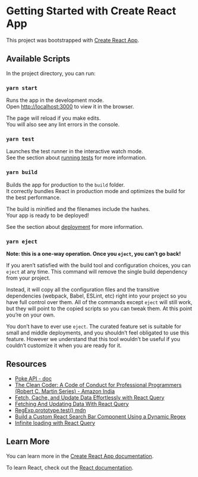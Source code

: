 # Getting Started with Create React App

This project was bootstrapped with [Create React App](https://github.com/facebook/create-react-app).

## Available Scripts

In the project directory, you can run:

### `yarn start`

Runs the app in the development mode.\
Open [http://localhost:3000](http://localhost:3000) to view it in the browser.

The page will reload if you make edits.\
You will also see any lint errors in the console.

### `yarn test`

Launches the test runner in the interactive watch mode.\
See the section about [running tests](https://facebook.github.io/create-react-app/docs/running-tests) for more information.

### `yarn build`

Builds the app for production to the `build` folder.\
It correctly bundles React in production mode and optimizes the build for the best performance.

The build is minified and the filenames include the hashes.\
Your app is ready to be deployed!

See the section about [deployment](https://facebook.github.io/create-react-app/docs/deployment) for more information.

### `yarn eject`

**Note: this is a one-way operation. Once you `eject`, you can’t go back!**

If you aren’t satisfied with the build tool and configuration choices, you can `eject` at any time. This command will remove the single build dependency from your project.

Instead, it will copy all the configuration files and the transitive dependencies (webpack, Babel, ESLint, etc) right into your project so you have full control over them. All of the commands except `eject` will still work, but they will point to the copied scripts so you can tweak them. At this point you’re on your own.

You don’t have to ever use `eject`. The curated feature set is suitable for small and middle deployments, and you shouldn’t feel obligated to use this feature. However we understand that this tool wouldn’t be useful if you couldn’t customize it when you are ready for it.

## Resources

- [Poke API - doc](https://pokeapi.co/)
- [The Clean Coder: A Code of Conduct for Professional Programmers (Robert C. Martin Series) - Amazon India](https://www.amazon.in/Clean-Coder-Conduct-Professional-Programmers/dp/0137081073)
- [Fetch, Cache, and Update Data Effortlessly with React Query](https://ilxanlar.medium.com/fetch-cache-and-update-data-effortlessly-with-react-query-445e799a84e4)
- [Fetching And Updating Data With React Query](https://blog.openreplay.com/fetching-and-updating-data-with-react-query/)
- [RegExp.prototype.test() mdn](https://developer.mozilla.org/en-US/docs/Web/JavaScript/Reference/Global_Objects/RegExp/test)
- [Build a Custom React Search Bar Component Using a Dynamic Regex](https://blog.devgenius.io/build-a-custom-react-search-bar-component-using-a-dynamic-regex-cd89fdd496f5)
- [Infinite loading with React Query](https://daily-dev-tips.com/posts/infinite-loading-with-react-query/)

## Learn More

You can learn more in the [Create React App documentation](https://facebook.github.io/create-react-app/docs/getting-started).

To learn React, check out the [React documentation](https://reactjs.org/).
